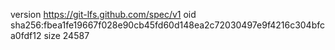version https://git-lfs.github.com/spec/v1
oid sha256:fbea1fe19667f028e90cb45fd60d148ea2c72030497e9f4216c304bfca0fdf12
size 24587

